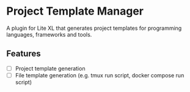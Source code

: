 # Project Template Manager
A plugin for Lite XL that generates project templates for programming languages, frameworks and tools.

## Features
- [ ] Project template generation
- [ ] File template generation (e.g. tmux run script, docker compose run script)
